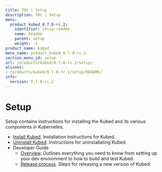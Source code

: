 ```yaml
---
title: TOC | Setup
description: TOC | Setup
menu:
  product_kubed_0.7.0-rc.2:
    identifier: setup-readme
    name: Readme
    parent: setup
    weight: -1
product_name: kubed
menu_name: product_kubed_0.7.0-rc.2
section_menu_id: setup
url: /products/kubed/0.7.0-rc.2/setup/
aliases:
- /products/kubed/0.7.0-rc.2/setup/README/
info:
  version: 0.7.0-rc.2
---
```


# Setup

Setup contains instructions for installing the Kubed and its various components in Kubernetes.

- [Install Kubed](/products/kubed/0.7.0-rc.2/setup/install). Installation instructions for Kubed.
- [Uninstall Kubed](/products/kubed/0.7.0-rc.2/setup/uninstall). Instructions for uninstallating Kubed.
- Developer Guide
  - [Overview](/products/kubed/0.7.0-rc.2/setup/developer-guide/overview). Outlines everything you need to know from setting up your dev environment to how to build and test Kubed.
  - [Release process](/products/kubed/0.7.0-rc.2/setup/developer-guide/release). Steps for releasing a new version of Kubed.
